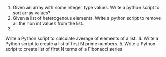 1. Given an array with some integer type values. Write a python script to sort array
values?
2. Given a list of heterogenous elements. Write a python script to remove all the non int
values from the list.
3.
Write a Python script to calculate average of elements of a list.
4. Write a Python script to create a list of first N prime numbers.
5. Write a Python script to create list of first N terms of a Fibonacci series